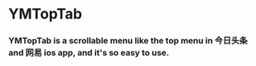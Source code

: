# YMTopTab
### YMTopTab is a scrollable menu like the top menu in  今日头条 and 网易  ios app, and it's so easy to use.
